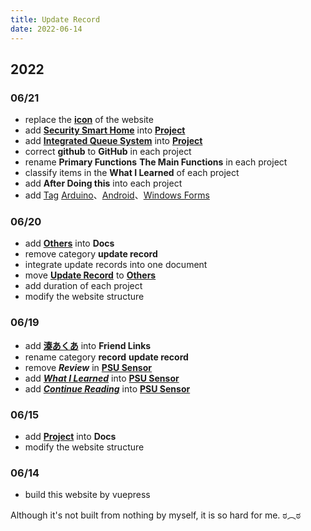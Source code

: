```yaml
---
title: Update Record
date: 2022-06-14
---
```

[湊あくあ]: https://www.youtube.com/channel/UC1opHUrw8rvnsadT-iGp7Cg
[icon]: /home_page/icon.png
[Tag]: /tag/
[Arduino]: /tag/Arduino/
[Android]: /tag/Android/
[Windows Forms]: /tag/Windows%20Forms/
[Project]: /docs/project/
[PSU Sensor]: /docs/project/psu_sensor/
[What I Learned]: /docs/project/psu_sensor/#what-i-learned
[Continue Reading]: /docs/project/psu_sensor/#continue-reading
[Security Smart Home]: /docs/project/security_smart_home/
[Integrated Queue System]: /docs/project/integrated_queue_system
[Others]: /docs/others/
[Update Record]: /docs/others/update_record/

## 2022
### 06/21
* replace the **[icon][]** of the website
* add **[Security Smart Home][]** into **[Project][]**
* add **[Integrated Queue System][]** into **[Project][]**
* correct **github** to **GitHub** in each project
* rename **Primary Functions** **The Main Functions** in each project
* classify items in the **What I Learned** of each project
* add **After Doing this** into each project
* add [Tag][] [Arduino][]、[Android][]、[Windows Forms][]

### 06/20
* add **[Others][]** into **Docs**
* remove category **update record**
* integrate update records into one document
* move **[Update Record][]** to **[Others][]**
* add duration of each project
* modify the website structure

### 06/19
* add **[湊あくあ][]** into **Friend Links**
* rename category **record** **update record**
* remove ***Review*** in **[PSU Sensor][]**
* add ***[What I Learned][]*** into **[PSU Sensor][]**
* add ***[Continue Reading][]*** into **[PSU Sensor][]**

### 06/15
* add **[Project][]** into **Docs**
* modify the website structure

### 06/14
* build this website by vuepress

Although it's not built from nothing by myself, it is so hard for me. ಠ︵ಠ